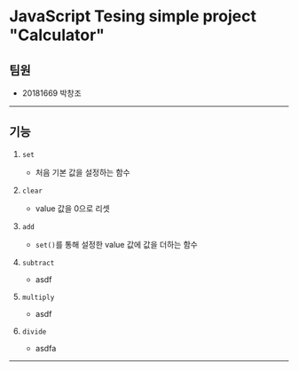 # JavaScript Tesing simple project "Calculator"

## 팀원

- 20181669 박창조

---

## 기능

1.  <code>set</code>

    - 처음 기본 값을 설정하는 함수

2.  <code>clear</code>

    - value 값을 0으로 리셋

3.  <code>add</code>

    - <code>set()</code>를 통해 설정한 value 값에 값을 더하는 함수

4.  <code>subtract</code>

    - asdf

5.  <code>multiply</code>

    - asdf

6.  <code>divide</code>

    - asdfa

---
